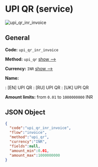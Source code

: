 
# UPI QR (service) 
![upi_qr_inr_invoice](https://static.openfintech.io/payment_methods/upi_qr_inr_invoice/logo.svg?w=400&c=v0.59.26#w200)  

## General 
 
**Code:** `upi_qr_inr_invoice` 
 
**Method:** `upi_qr` 
 [show -->](/payment-methods/upi_qr/) 
 
**Currency:** `INR` [show -->](/currencies/INR/) 
 
**Name:** 
 
:	[EN] UPI QR 
:	[RU] UPI QR 
:	[UK] UPI QR 
 
**Amount limits:** from `0.01` to `1000000000` INR 

## JSON Object 

```json
{
  "code":"upi_qr_inr_invoice",
  "flow":"invoice",
  "method":"upi_qr",
  "currency":"INR",
  "fields":null,
  "amount_min":0.01,
  "amount_max":1000000000
}
```  
